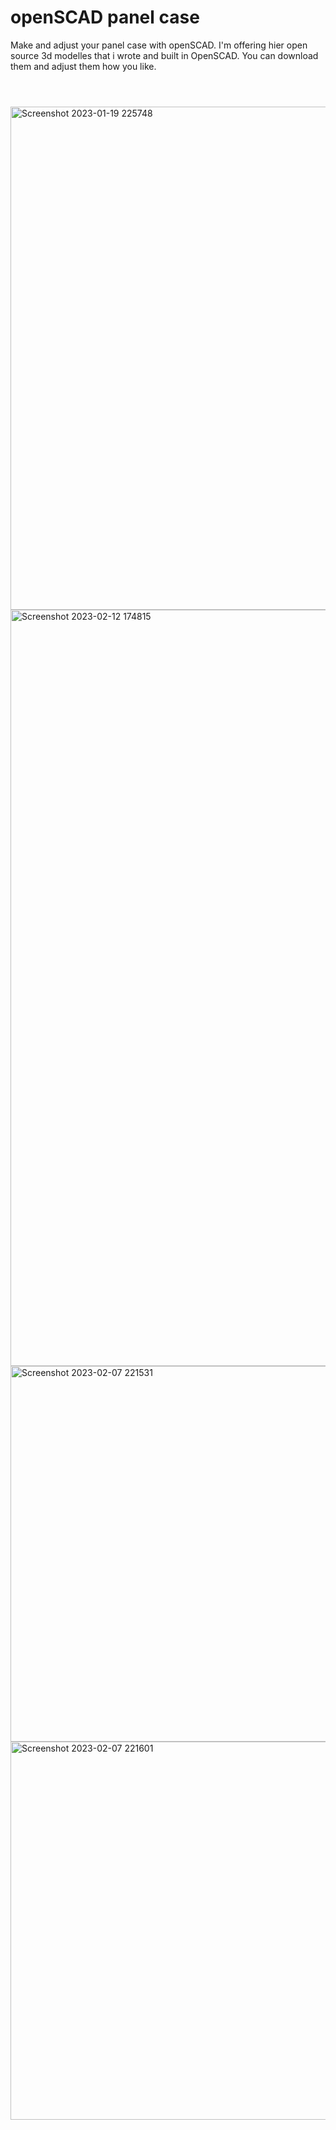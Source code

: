 # openSCAD panel case
Make and adjust your panel case with openSCAD.
I'm offering hier open source 3d modelles that i wrote and built in OpenSCAD.
You can download them and adjust them how you like.
~~~



~~~

<img width="805" alt="Screenshot 2023-01-19 225748" src="https://user-images.githubusercontent.com/77210953/218324613-1e29d563-1043-4e60-b257-9cec0868a47d.png">
<img width="1210" alt="Screenshot 2023-02-12 174815" src="https://user-images.githubusercontent.com/77210953/218324736-cef1d87b-a733-4471-812e-b4352324f933.png">
<img width="601" alt="Screenshot 2023-02-07 221531" src="https://user-images.githubusercontent.com/77210953/218324623-c200a84e-ec90-4775-9610-c1b46174cd72.png">
<img width="605" alt="Screenshot 2023-02-07 221601" src="https://user-images.githubusercontent.com/77210953/218324627-cbdb4d94-161b-4c39-8287-c2b41aeaf9d4.png">

